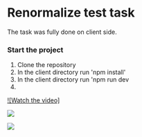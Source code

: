 # Renormalize test task

The task was fully done on client side.

### Start the project

1. Clone the repository
2. In the client directory run 'npm install'
3. In the client directory run 'npm run dev
4. 
[![Watch the video]](https://drive.google.com/file/d/13Oc3czwp-9SHvZFRmFM1qOz7cko6SaIW/view?usp=drive_link)
<p>
  <img src="https://lh3.googleusercontent.com/fife/ALs6j_FBYWU6tB0dG1cMgz1OoMeCROmznGk-JbpNCAmV0el82BZfnBLaO3TcXtUY9hEUSBY8YiDgCXbs_kP_9mVGr2yPnUpYuyWGE1yrWq1hHGDK1u90_cLHdTiyvD7aYY7CbrKsLqik6-pmdC2PkSHeS25YIXArbf2QH70ulPzi_E8GQX2iFkTW9i8UMTXredzIFoeRwUntPeCPaVFAkdzCnmUZgb9wcfP6va19SLeojMVIdaonHiaVY008oJeUnMnFXBKbysr0RWADaSOwLMvXO6LFUb4felxPt4nFKyQZLxrX39NiXNkNg_felCQF4_ye2289QbnYGCjQcyUgFRH221ahomDrVeGjnHC6nDCx3IP1fryFBTJ61hkPFQmRGKQzI36oY-36B8ChTezPqRyLvZspn-7RQ3zg8P0wXEOWiqbTqtEKCGO-yy8GHMx_9vzRtGQ7L9dU2S5J1z8-4sITAzM5EyVOohHq6BN9CKZ600qlw80cY0-RjWgg4dMq6Mgwkog9f76bvpA2k2BiyxsRQYVwOYFmHjIsszWl86hP15VLKjsTK4kUnho8rwxdA-PWHpu9XrfRbs10P2plOq_RUjuVAtpymyYHuRn5D2gkmhXxidhSOiclbZaUeJ84cfTbXR7WM0cewEWeHDZzKLKY5H7K7OksQ6w4CZbc2Jk-VLqb-_YMbmPgrqy2LB7F-EjomozLa94rNVpXEqGd1fr303ahgd_5MYwAPflOFslaVF7prTcVJ5WfmHaxcppq4fK4EtzRalVl0XAL73bXuqTsEVicgbehso0Eoucb_Zlr9qQEDm-cpZASpPFtMuuZdUFGZNN3kWvtxmLv18FNu-a4-1aZ2hwpmp-6jjY3N8cCZbPpc7xfnv_ojZ1-svTNiCrcNSZPtThHp-c2bTRTjVjZRjFLqbUdqZOdm5ousp494cgIW_u_IUBYb0qN2sxSruMGpUanDR61GCPefQ4uTUEQUqnxrVTWjSz8IdQ5gRN8xi1ZCmNpWIKEdtUvf-2UZ3eq5ybHueZKwOEY4P1HrM_SFUTzUAs0ExbxVgKBEH0cyraMf8y1ClaivGAis_DacvZcqY5DBnod2HMcSKarx60QEILj8ADQWMQsriy4JP0SYQ-AvU72nkvIxtHIsOuElKAAt1Qp41joyV6u0QIWN4SJ23eMmL1rd25TR6AghKHDuYZ6r6qrbnf4aoLNJYq9uhLdjkKTuf0BUOK9lWUR4Vp-v7LpQy9GFA1DckuEtvrxJTMBgqsUeOqndAb_IAREl-3qdg0TkzpQSlrxZuyP_GWMnbzSuCIhe2pNSVjc4OBPxFaZguSeykqjpvWMqcgCyXlG2--ZsvvzCAh94aLpZZQoS6vunXanvT85uTo4vXGER-1pl-iGd7yK3NHChQQeELbyzLCja_51Q7xawBPRgUTbYAkhP-rBIBUfNr7plou9n9f-PUvBBzEa-ayTIcDhpAvY19d271KozGjrWoIx_WDGsw8yGAfqUq-HO2UF8EMM2QlJOesOy3RB1ny60MG853rc59ToYAd78TBd2NrP-Np0eKU76A80H9HG2bddyJyJwBLqFv-VDcDFchVPKLtMSvtVvXKOZbH-vCETk304_JcWYGYQgPYMPP8U-n6XPwgQZ03rTa4JqoHq3LCy6ZBxtVenbTe8GT6XsCU5Ro5tKc_BytQodH0CKoM=w1920-h911"/>
</p>

<p>
  <img src="https://lh3.googleusercontent.com/fife/ALs6j_F8ol7ACiILtcEI7PbyRqgP8n3L5QULQG0mWGq0XVofzt6l5L1Gc9ImRYFDkaWsjSU3mG-bXz1VSCyehYY0sOCaoOnb9xtjW-NNnhATTQOGkfnqh9uCI9yDSBk_jpsW-g_c9F75JVFGOt7RyS5HuR6h_RhGaDZyqYcENwRL1HQ9ST62CD85kQU2vpVp_EPKzlt935kvP3RO7Fd0V0l8VP1JrnGh6kzobifmsF64QI1GNGKHbNEtLF5c5fftH1nDrnBM02ZZeoxa_2GlK8JKb_D0d0F6oL_gBCiqNucBcU3P-BmC6KIfCzmV3bTRZjclzPlwkSePptRaQvAPT3biqc5m_DCjuiMX0ie1grAW5DPWGfQX1836Tb4m6599ZhSdkia_SdGbMbm0WpnBM9iG8SLOMhJBlbAOkv2ndHre1Ke8PbWOsxPtkPuAK6nTPzHz3uBnu482pZWXHKXrZFm8Hj0kaxF1-zrachoMjWmYH7vK1cgYBSSSKz1HUJnwqVmpmc7DQViym5QBD8HFW_W0rqRvh4702iSFoSDCPX6rSPstMB6P2liTZNQAQ0Ez8jeGadfBc_zijOjJhYR_XmpuAXvVz2Dz9MC99o4IayD0o8XQ09g6SbO2zQImX5rXbd68SBuZbrNXaNTuqpBTOwgsbeG60iuid0zl9gvFBpGGFnl6XDgkGEHSzG56RrHvpLX2eFwN5PtcXkgs5KEJDDogDqivQ7fpTDvXV4mMw3s3OsKAtUM6AoyqkJOSFaHOCwoUFNIkseTwb6nyOZ0lRqI9rMbV20ja1dc_5_-21caCjRpU1MMBVkuUqWm8xLOa_2-ngspSKdINB8JgHBSJxrN63DeIz5fU46X2IVOaE53CYTQQZs6A76zCkCbjRj5z9O_KWIH_PUiEOJVN6KrID-xqPcgyQEa1YAyqmjSH2R5YOXZOEaNsOOusfzDIN24DtV8CMgpeuAv10Sc7ofBrvQ-akfC_wE5GqTTVcZjT5bANqQfC8aYrr_YSoqmDlkS4AkIPFZFH42b_plBHS_4Vj-FksJZRvz5SjBlqgbEVN9SPHIB4R84YX2eO2HnTLxHTmHaHgAo8p1LDX6WYSUWtaIZ0VIwK4J4-R5lShCJZjCuR3ZrPI0bdU8u72IiIRAA5dL6fZp6NxQC7AOXtZWwaE1Msb7qOtpF546qbtLJ4F2eZylUI3Jbj3h0jLQ2yqvSy35rUq1oshfvVF2K72EN3XkTdBD3xwxCQDWso75tJNkSc0TVv3RFPhmuC6DqmNPF6WfT6xiz2zv9D2Va3MBf-4JBGerIsgoES4Ta6xxAxqBTCaQ-XNRt5oEUqgN4niujCbB6Szd5WuCeBkZUPk_sehME4JqvfFopva4O1fvOqKXzzBook01gIBWNufFKRBaDsgQn1GIQM2RUuk4feBIzk8NErSsUUK7yRnAjDhTR6j0jr9Y5rN4zXzvfveSuwi1liaukAjKcLuEhtuQJiaaagWiP-Wnhpxy7Vfkjq9oUDDLGs3iMrgGsLob_S3RpDZNX07rWuvRCbKKBdeSa2aML1YCrgVW8kztfL8QG8F1ooGe9Cm7IhzLOsYXf081ey6wXCwMuphi4O0IAwB1cPc9RIX18g8W10Dy9ioaVrEgvOMF37qZFfewZQzrjAuHTZHlFQRA9mEoLdS9LM5KxPdPyZ-uMqFNlr16QuBQ=w1920-h911"/>
</p>
